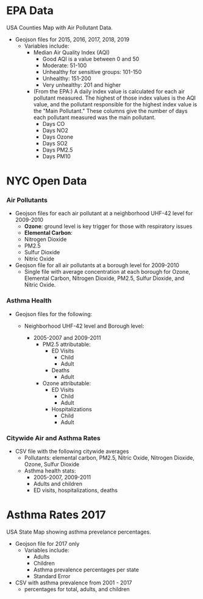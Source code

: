 # EPA Data

USA Counties Map with Air Pollutant Data.

- Geojson files for 2015, 2016, 2017, 2018, 2019
  - Variables include:
    - Median Air Quality Index (AQI)
      - Good AQI is a value between 0 and 50
      - Moderate: 51-100
      - Unhealthy for sensitive groups: 101-150
      - Unhealthy: 151-200
      - Very unhealthy: 201 and higher
    - (From the EPA:) A daily index value is calculated for each air pollutant measured. The highest of those index values is the AQI value, and the pollutant responsible for the highest index value is the "Main Pollutant." These columns give the number of days each pollutant measured was the main pollutant. 
      - Days CO
      - Days NO2
      - Days Ozone
      - Days SO2
      - Days PM2.5
      - Days PM10





# NYC Open Data

### Air Pollutants

- Geojson files for each air pollutant at a neighborhood UHF-42 level for 2009-2010
  - **Ozone**: ground level is key trigger for those with respiratory issues
  - **Elemental Carbon**: 
  - Nitrogen Dioxide
  - PM2.5
  - Sulfur Dioxide
  - Nitric Oxide
- Geojson file for all air pollutants at a borough level for 2009-2010
  - Single file with average concentration at each borough for Ozone, Elemental Carbon, Nitrogen Dioxide, PM2.5, Sulfur Dioxide, and Nitric Oxide.



### Asthma Health

- Geojson files for the following:

  - Neighborhood UHF-42 level and Borough level:

    - 2005-2007 and 2009-2011
      - PM2.5 attributable:
        - ED Visits
          - Child
          - Adult
        - Deaths
          - Adult
      - Ozone attributable:
        - ED Visits
          - Child
          - Adult
        - Hospitalizations
          - Child
          - Adult

    

### Citywide Air and Asthma Rates

- CSV file with the following citywide averages
  - Pollutants: elemental carbon, PM2.5, Nitric Oxide, Nitrogen Dioxide, Ozone, Sulfur Dioxide
  - Asthma health stats:
    - 2005-2007, 2009-2011
    - Adults and children
    - ED visits, hospitalizations, deaths





# Asthma Rates 2017

USA State Map showing asthma prevelance percentages.

- Geojson file for 2017 only
  - Variables include:
    - Adults
    - Children
    - Asthma prevalence percentages per state
    - Standard Error
- CSV with asthma prevalence from 2001 - 2017
  - percentages for total, adults, and children







